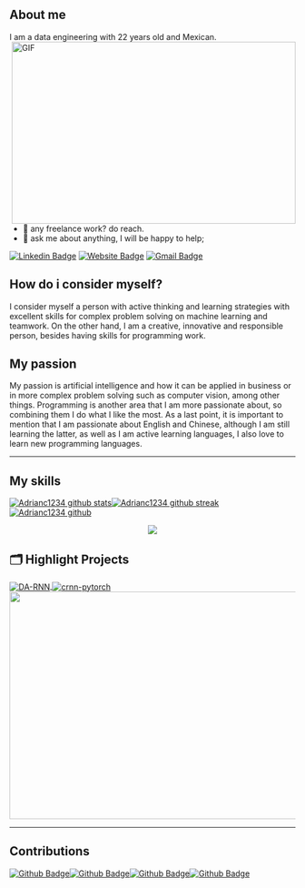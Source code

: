 ## About me
I am a data engineering with 22 years old and Mexican.
<img align="right" alt="GIF" src="https://github.com/abhisheknaiidu/abhisheknaiidu/blob/master/code.gif?raw=true" width="500" height="320" />
- 💼 any freelance work? do reach.
- 💬 ask me about anything, I will be happy to help;

[![Linkedin Badge](https://img.shields.io/badge/-Adrian_Carmona-blue?style=flat&logo=Linkedin&logoColor=white&link=www.linkedin.com/in/adrian-roberto-carmona-rodriguez)](www.linkedin.com/in/adrian-roberto-carmona-rodriguez)
[![Website Badge](https://img.shields.io/badge/-My_website-47CCCC?style=flat&logo=Google-Chrome&logoColor=white&link=https://adrianc1234.github.io/My-profile/)](https://adrianc1234.github.io/My-profile/)
[![Gmail Badge](https://img.shields.io/badge/-adrianrobertocarmona49-c14438?style=flat&logo=Gmail&logoColor=white&link=mailto:jessicalim813@gmail.com)](mailto:adrianrobertocarmona49@gmail.com)


## How do i consider myself? 
I consider myself a person with active thinking and learning strategies with excellent skills for complex problem solving on machine learning and teamwork. On the other hand, I am a creative, innovative and responsible person, besides having skills for programming work.

## My passion
My passion is artificial intelligence and how it can be applied in business or in more complex problem solving such as computer vision, among other things. Programming is another area that I am more passionate about, so combining them I do what I like the most. As a last point, it is important to mention that I am passionate about English and Chinese, although I am still learning the latter, as well as I am active learning languages, I also love to learn new programming languages. 

---

## My skills
[![Adrianc1234 github stats](https://github-readme-stats.vercel.app/api?username=Adrianc1234&theme=blue-green)](https://github.com/anuraghazra/github-readme-stats)[![Adrianc1234 github streak](https://github-readme-streak-stats.herokuapp.com/?user=Adrianc1234&theme=blue-green)](https://github.com/DenverCoder1/github-readme-streak-stats)
[![Adrianc1234 github](https://github-profile-trophy.vercel.app/?username=Adrianc1234&row=1)](https://github.com/ryo-ma/github-profile-trophy)

<p align="center">
  <a href="https://skillicons.dev">
    <img src="https://skillicons.dev/icons?i=git,html,docker,python,javascript,mongodb,mysql,postgres,selenium,tensorflow,vim" />
  </a>
</p>

## 🗂️ Highlight Projects

<a href="https://github.com/Zhenye-Na/DA-RNN">
  <img align="center" src="https://github-readme-stats.vercel.app/api/pin/?username=Adrianc1234&repo=Portfolio&show_icons=true&line_height=27&title_color=6aa6f8&text_color=8a919a&icon_color=6aa6f8&bg_color=22272e" alt="DA-RNN" />
</a>

<a href="https://github.com/Zhenye-Na/crnn-pytorch">
  <img align="center" src="https://github-readme-stats.vercel.app/api/pin/?username=Adrianc1234&repo=LinkedIn-Scraper&show_icons=true&line_height=27&title_color=6aa6f8&text_color=8a919a&icon_color=6aa6f8&bg_color=22272e" alt="crnn-pytorch" />
</a>

<img src="https://snipboard.io/SI5ABs.jpg" width="700" height="400"> 

---

## Contributions  

[![Github Badge](https://img.shields.io/badge/-@JasonPinelo95-24292e?style=flat&logo=Github&logoColor=white&link=https://github.com/JasonPinelo95)](https://github.com/JasonPinelo95)[![Github Badge](https://img.shields.io/badge/-@AlexHurtado235-24292e?style=flat&logo=Github&logoColor=white&link=https://github.com/AlexHurtado235)](https://github.com/AlexHurtado235)[![Github Badge](https://img.shields.io/badge/-@GabrielISB-24292e?style=flat&logo=Github&logoColor=white&link=https://github.com/GabrielISB)](https://github.com/GabrielISB)[![Github Badge](https://img.shields.io/badge/-@Ulises-24292e?style=flat&logo=Github&logoColor=white&link=https://github.com/Ullises)](https://github.com/Ullises)

